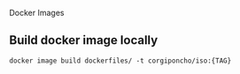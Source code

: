Docker Images
## Build docker image locally
```
docker image build dockerfiles/ -t corgiponcho/iso:{TAG}
```